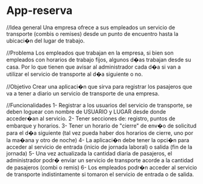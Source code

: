 # App-reserva
//Idea general
Una empresa ofrece a sus empleados un servicio de transporte (combis o remises) desde un punto de encuentro hasta la ubicaci�n del lugar de trabajo.

//Problema
Los empleados que trabajan en la empresa, si bien son empleados con horarios de trabajo fijos, algunos d�as trabajan desde su casa.
Por lo que tienen que avisar al administrador cada d�a si van a utilizar el servicio de transporte al d�a siguiente o no.

//Objetivo
Crear una aplicaci�n que sirva para registrar los pasajeros que va a tener a diario un servicio de transporte de una empresa.

//Funcionalidades
1- Registrar a los usuarios del servicio de transporte, se deben loguear con nombre de USUARIO y LUGAR desde donde acceder�an al servicio.
2- Tener secciones de: registro, puntos de embarque y horarios.
3- Tener un horario de "cierre" de env�o de solicitud para el d�a siguiente (tal vez pueda haber dos horarios de cierre, uno por la ma�ana y otro de noche)
4- La aplicaci�n debe tener la opci�n para acceder al servicio de entrada (inicio de jornada laboral) o salida (fin de la jornada)
5- Una vez actualizada la cantidad diaria de pasajeros, el administrador podr� enviar un servicio de transporte acorde a la cantidad de pasajeros (combi o remis)
6- Los empleados podr�n acceder al servicio de transporte indistintamente si tomaron el servicio de entrada o de salida.
